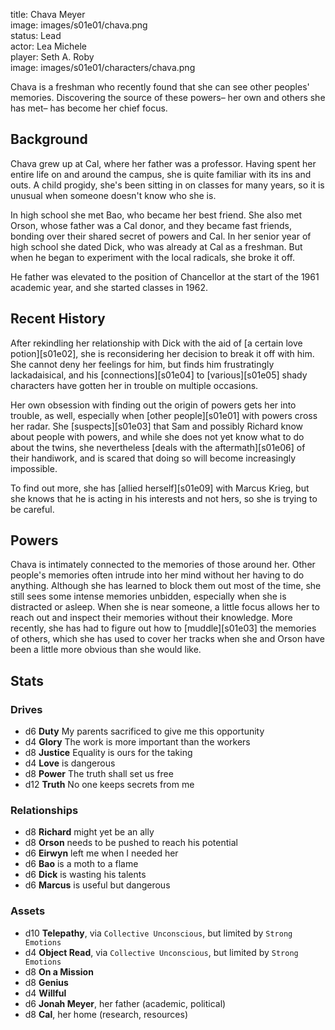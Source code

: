 title: Chava Meyer  
image: images/s01e01/chava.png  
status: Lead  
actor: Lea Michele  
player: Seth A. Roby  
image: images/s01e01/characters/chava.png  

Chava is a freshman who recently found that she can see other peoples' memories. Discovering the source of these powers– her own and others she has met– has become her chief focus.

## Background

Chava grew up at Cal, where her father was a professor. Having spent her entire life on and around the campus, she is quite familiar with its ins and outs. A child progidy, she's been sitting in on classes for many years, so it is unusual when someone doesn't know who she is.

In high school she met Bao, who became her best friend. She also met Orson, whose father was a Cal donor, and they became fast friends, bonding over their shared secret of powers and Cal. In her senior year of high school she dated Dick, who was already at Cal as a freshman. But when he began to experiment with the local radicals, she broke it off.

He father was elevated to the position of Chancellor at the start of the 1961 academic year, and she started classes in 1962.

## Recent History

After rekindling her relationship with Dick with the aid of [a certain love potion][s01e02], she is reconsidering her decision to break it off with him. She cannot deny her feelings for him, but finds him frustratingly lackadaisical, and his [connections][s01e04] to [various][s01e05] shady characters have gotten her in trouble on multiple occasions.

Her own obsession with finding out the origin of powers gets her into trouble, as well, especially when [other people][s01e01] with powers cross her radar. She [suspects][s01e03] that Sam and possibly Richard know about people with powers, and while she does not yet know what to do about the twins, she nevertheless [deals with the aftermath][s01e06] of their handiwork, and is scared that doing so will become increasingly impossible.

To find out more, she has [allied herself][s01e09] with Marcus Krieg, but she knows that he is acting in his interests and not hers, so she is trying to be careful.

## Powers

Chava is intimately connected to the memories of those around her. Other people's memories often intrude into her mind without her having to do anything. Although she has learned to block them out most of the time, she still sees some intense memories unbidden, especially when she is distracted or asleep. When she is near someone, a little focus allows her to reach out and inspect their memories without their knowledge. More recently, she has had to figure out how to [muddle][s01e03] the memories of others, which she has used to cover her tracks when she and Orson have been a little more obvious than she would like.

## Stats

### Drives

* d6 **Duty** My parents sacrificed to give me this opportunity
* d4 **Glory** The work is more important than the workers
* d8 **Justice** Equality is ours for the taking
* d4 **Love** is dangerous
* d8 **Power** The truth shall set us free
* d12 **Truth** No one keeps secrets from me

### Relationships

* d8 **Richard** might yet be an ally
* d8 **Orson** needs to be pushed to reach his potential
* d6 **Eirwyn** left me when I needed her
* d6 **Bao** is a moth to a flame
* d6 **Dick** is wasting his talents
* d6 **Marcus** is useful but dangerous

### Assets

* d10 **Telepathy**, via `Collective Unconscious`, but limited by `Strong Emotions`
* d4 **Object Read**, via `Collective Unconscious`, but limited by `Strong Emotions`
* d8 **On a Mission**
* d8 **Genius**
* d4 **Willful**
* d6 **Jonah Meyer**, her father (academic, political)
* d8 **Cal**, her home (research, resources)
